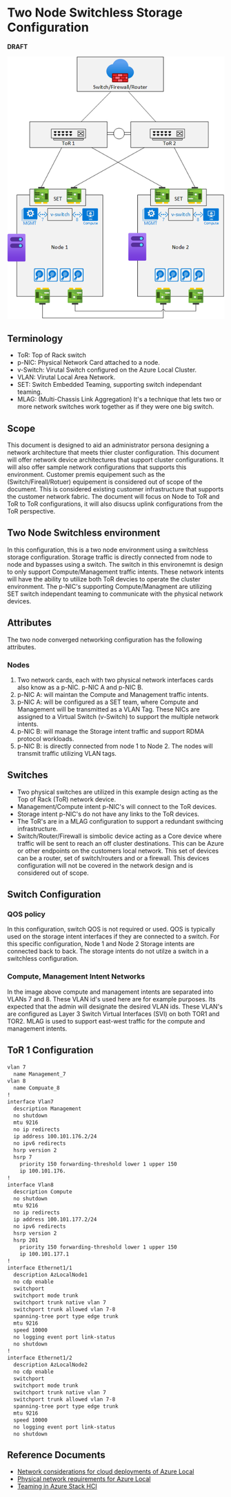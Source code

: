 # Two Node Switchless Storage Configuration

**DRAFT**

![2 node Switchless with 2 ToR](../images/2node-switchless-two-switch.png)

## Terminology

- ToR: Top of Rack switch
- p-NIC: Physical Network Card attached to a node.
- v-Switch: Virutal Switch configured on the Azure Local Cluster.
- VLAN: Virutal Local Area Network.
- SET: Switch Embedded Teaming, supporting switch independant teaming.
- MLAG: (Multi-Chassis Link Aggregation) It's a technique that lets two or more network switches work together as if they were one big switch.

## Scope

This document is designed to aid an administrator persona designing a network architecture that meets thier cluster configuration. This document will offer network device architectures that support cluster configurations. It will also offer sample network configurations that supports this environment. Customer premis equipement such as the (Switch/Fireall/Rotuer) equipement is considered out of scope of the document.  This is considered existing customer infrastructure that supports the customer network fabric. The document will focus on Node to ToR and ToR to ToR configurations, it will also disucss uplink configurations from the ToR perspective.

## Two Node Switchless environment

In this configuration, this is a two node environment using a switchless storage configuration.  Storage traffic is directly connected from node to node and bypasses using a switch.  The switch in this environemnt is design to only support Compute/Management traffic intents.  These network intents will have the ability to utilize both ToR devcies to operate the cluster environment. The p-NIC's supporting Compute/Managment are utilizing SET switch independant teaming to communicate with the physical network devices.  

## Attributes

The two node converged networking configuration has the following attributes.

### Nodes

1. Two network cards, each with two physical network interfaces cards also know as a p-NIC. p-NIC A and p-NIC B.
2. p-NIC A: will maintan the Compute and Management traffic intents.
3. p-NIC A: will be configured as a SET team, where Compute and Management will be transmitted as a VLAN Tag.  These NICs are assigned to a Virtual Switch (v-Switch) to support the multiple network intents.
4. p-NIC B: will manage the Storage intent traffic and support RDMA protocol workloads.
5. p-NIC B: is directly connected from node 1 to Node 2. The nodes will transmit traffic utilizing VLAN tags.

## Switches

- Two physical switches are utilized in this example design acting as the Top of Rack (ToR) network device.
- Management/Compute intent p-NIC's will connect to the ToR devices.
- Storage intent p-NIC's do not have any links to the ToR devices.  
- The ToR's are in a MLAG configuration to support a redundant swithcing infrastructure.
- Switch/Router/Firewall is simbolic device acting as a Core device where traffic will be sent to reach an off cluster destinations.  This can be Azure or other endpoints on the customers local network.  This set of devices can be a router, set of switch/routers and or a firewall. This devices configuration will not be covered in the network design and is considered out of scope.

## Switch Configuration

### QOS policy

In this configuration, switch QOS is not required or used.  QOS is typically used on the storage intent interfaces if they are connected to a switch. For this specific configuration, Node 1 and Node 2 Storage intents are connected back to back.  The storage intents do not utilze a switch in a switchless configuration.

### Compute, Management Intent Networks

In the image above compute and management intents are separated into VLANs 7 and 8.  These VLAN id's used here are for example purposes.  Its expected that the admin will designate the desired VLAN ids. These VLAN's are configured as Layer 3 Switch Virtual Interfaces (SVI) on both TOR1 and TOR2. MLAG is used to support east-west traffic for the compute and management intents.

## ToR 1 Configuration

```console
vlan 7
  name Management_7
vlan 8
  name Compuate_8
!
interface Vlan7
  description Management
  no shutdown
  mtu 9216
  no ip redirects
  ip address 100.101.176.2/24
  no ipv6 redirects
  hsrp version 2
  hsrp 7 
    priority 150 forwarding-threshold lower 1 upper 150
    ip 100.101.176.
!
interface Vlan8
  description Compute
  no shutdown
  mtu 9216
  no ip redirects
  ip address 100.101.177.2/24
  no ipv6 redirects
  hsrp version 2
  hsrp 201 
    priority 150 forwarding-threshold lower 1 upper 150
    ip 100.101.177.1
!
interface Ethernet1/1
  description AzLocalNode1
  no cdp enable
  switchport
  switchport mode trunk
  switchport trunk native vlan 7
  switchport trunk allowed vlan 7-8
  spanning-tree port type edge trunk
  mtu 9216
  speed 10000
  no logging event port link-status
  no shutdown
!
interface Ethernet1/2
  description AzLocalNode2
  no cdp enable
  switchport
  switchport mode trunk
  switchport trunk native vlan 7
  switchport trunk allowed vlan 7-8
  spanning-tree port type edge trunk
  mtu 9216
  speed 10000
  no logging event port link-status
  no shutdown
```

## Reference Documents

- [Network considerations for cloud deployments of Azure Local](https://learn.microsoft.com/en-us/azure/azure-local/plan/cloud-deployment-network-considerations)
- [Physical network requirements for Azure Local](https://learn.microsoft.com/en-us/azure/azure-local/concepts/physical-network-requirements)
- [Teaming in Azure Stack HCI](https://techcommunity.microsoft.com/blog/networkingblog/teaming-in-azure-stack-hci/1070642)
